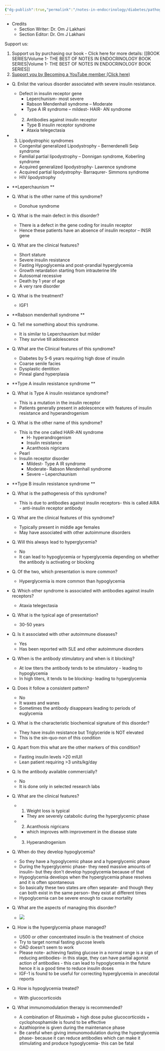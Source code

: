 ```yaml
---
{"dg-publish":true,"permalink":"/notes-in-endocrinology/diabetes/pathogenesis-of-type-2-diabetes/insulin-resistance/disorders-of-severe-insulin-resistance-including-detailed-discussion-on-type-b-insulin-resistance/"}
---
```



- Credits
	- Section Writer: Dr. Om J Lakhani
	- Section Editor: Dr. Om J Lakhani

Support us:
1. Support us by purchasing our book - Click here for more details: [[BOOK SERIES/Volume 1- THE BEST OF NOTES IN ENDOCRINOLOGY BOOK SERIES\|Volume 1- THE BEST OF NOTES IN ENDOCRINOLOGY BOOK SERIES]]
2. [Support you by Becoming a YouTube member (Click here)](https://www.youtube.com/channel/UC6zQSf7dLDqfQOeM4mNUBTQ/join)
 

- Q. Enlist the various disorder associated with severe insulin resistance.
    - Defect in insulin receptor gene
        - Leperchunism- most severe
        - Rabson Mendenhall syndrome – Moderate
        - Type A IR syndrome – mildest- HAIR- AN syndrome
    - 2. Antibodies against insulin receptor
        - Type B insulin receptor syndrome
        - Ataxia telegectasia
- 3. Lipodystrophic syndromes 
    - Congenital generalized Lipodystrophy – Bernerdenelli Seip syndrome
    - Familial partial lipodystrophy – Donnigan syndrome, Koberling syndrome
    - Acquired generalized lipodystrophy- Lawrence syndrome
    - Acquired partial lipodystrophy- Barraqurer- Simmons syndrome
    - HIV lipodystrophy
- **Leperchaunism **
- Q. What is the other name of this syndrome?
    - Donohue syndrome
- Q. What is the main defect in this disorder?
    - There is a defect in the gene coding for insulin receptor
    - Hence these patients have an absence of insulin receptor – INSR gene
- Q. What are the clinical features?
    - Short stature
    - Severe insulin resistance
    - Fasting Hypoglycemia and post-prandial hyperglycemia
    - Growth retardation starting from intrauterine life
    - Autosomal recessive
    - Death by 1 year of age
    - A very rare disorder
- Q. What is the treatment?
    - IGF1
- **Rabson mendenhall syndrome **
- Q. Tell me something about this syndrome.
    - It is similar to Leperchaunism but milder
    - They survive till adolescence
- Q. What are the Clinical features of this syndrome?
    - Diabetes by 5-6 years requiring high dose of insulin
    - Coarse senile facies
    - Dysplastic dentition
    - Pineal gland hyperplasia
- **Type A insulin resistance syndrome **
- Q. What is Type A insulin resistance syndrome?
    - This is a mutation in the insulin receptor 
    - Patients generally present in adolescence with features of insulin resistance and hyperandrogenism
- Q. What is the other name of this syndrome?
    - This is the one called HAIR-AN syndrome
        - H- hyperandrogenism
        - Insulin resistance
        - Acanthosis nigricans
    - Pearl
    - Insulin receptor disorder
        - Mildest- Type A IR syndrome
        - Moderate- Rabson Mendenhall syndrome
        - Severe – Leperchaunism

- **Type B insulin resistance syndrome **
- Q. What is the pathogenesis of this syndrome?
    - This is due to antibodies against insulin receptors- this is called AIRA - anti-insulin receptor antibody 
- Q. What are the clinical features of this syndrome?
    - Typically present in middle age females
    - May have associated with other autoimmune disorders
- Q. Will this always lead to hyperglycemia?
    - No
    - It can lead to hypoglycemia or hyperglycemia depending on whether the antibody is activating or blocking
- Q. Of the two, which presentation is more common?
    - Hyperglycemia is more common than hypoglycemia 
- Q. Which other syndrome is associated with antibodies against insulin receptors?
    - Ataxia telegectasia
- Q. What is the typical age of presentation?
    - 30-50 years 
- Q. Is it associated with other autoimmune diseases?
    - Yes
    - Has been reported with SLE and other autoimmune disorders
- Q. When is the antibody stimulatory and when is it blocking?
    - At low titers the antibody tends to be stimulatory - leading to hypoglycemia
    - In high titers, it tends to be blocking- leading to hyperglycemia
- Q. Does it follow a consistent pattern?
    - No 
    - It waxes and wanes
    - Sometimes the antibody disappears leading to periods of euglycemia 
- Q. What is the characteristic biochemical signature of this disorder?
    - They have insulin resistance but Triglyceride is NOT elevated
    - This is the sin-quo-non of this condition 
- Q. Apart from this what are the other markers of this condition?
    - Fasting insulin levels >20 mIU/l
    - Lean patient requiring >3 units/kg/day
- Q. Is the antibody available commercially?
    - No
    - It is done only in selected research labs
- Q. What are the clinical features?
    - 1. Weight loss is typical
        - They are severely catabolic during the hyperglycemic phase
    - 2. Acanthosis nigricans
        - which improves with improvement in the disease state
    - 3. Hyperandrogenism
- Q. When do they develop hypoglycemia?
    - So they have a hypoglycemic phase and a hyperglycemic phase
    - During the hyperglycemic phase- they need massive amounts of insulin- but they don't develop hypoglycemia because of that
    - Hypoglycemia develops when the hyperglycemia phase resolves and it is often spontaneous
    - So basically these two states are often separate- and though they can both exist in the same person- they exist at different times
    - Hypoglycemia can be severe enough to cause mortality 
- Q. What are the aspects of managing this disorder?
    - ![](https://firebasestorage.googleapis.com/v0/b/firescript-577a2.appspot.com/o/imgs%2Fapp%2FMedical_learning%2FJKEPrxhcyM.png?alt=media&token=2da68ad5-6cee-4ab3-a23f-4c3739525042)
- Q. How is the hyperglycemia phase managed?
    - U500 or other concentrated insulin is the treatment of choice
    - Try to target normal fasting glucose levels
    - OAD doesn't seem to work 
    - Please note- achieving fasting glucose in a normal range is a sign of reducing antibodies- in this stage, they can have partial agonist action of antibodies - this can lead to hypoglycemia in the future hence it is a good time to reduce insulin doses
    - IGF-1 is found to be useful for correcting hyperglycemia in anecdotal reports
- Q. How is hypoglycemia treated?
    - With glucocorticoids 
- Q. What immunomodulation therapy is recommended?
    - A combination of Rituximab + high dose pulse glucocorticoids + cyclophosphamide is found to be effective 
    - Azathioprine is given during the maintenance phase 
    - Be careful when giving immunomodulation during the hyperglycemia phase- because it can reduce antibodies which can make it stimulating and produce hypoglycemia- this can be fatal

